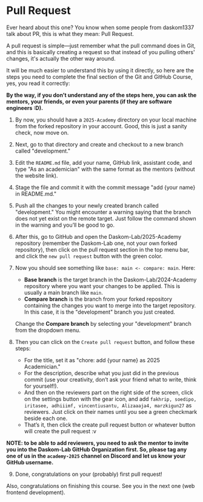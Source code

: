 # Pull Request

Ever heard about this one? You know when some people from daskom1337 talk about PR, this is what they mean: Pull Request.

A pull request is simple—just remember what the pull command does in Git, and this is basically creating a request so that instead of you pulling others' changes, it's actually the other way around.

It will be much easier to understand this by using it directly, so here are the steps you need to complete the final section of the Git and GitHub Course, yes, you read it correctly:

**By the way, if you don’t understand any of the steps here, you can ask the mentors, your friends, or even your parents (if they are software engineers :D).**

1. By now, you should have a `2025-Academy` directory on your local machine from the forked repository in your account. Good, this is just a sanity check, now move on.

2. Next, go to that directory and create and checkout to a new branch called "development."

3. Edit the `README.md` file, add your name, GitHub link, assistant code, and type "As an academician" with the same format as the mentors (without the website link).

4. Stage the file and commit it with the commit message "add {your name} in README.md."

5. Push all the changes to your newly created branch called "development." You might encounter a warning saying that the branch does not yet exist on the remote target. Just follow the command shown in the warning and you’ll be good to go.

6. After this, go to GitHub and open the Daskom-Lab/2025-Academy repository (remember the Daskom-Lab one, not your own forked repository), then click on the pull request section in the top menu bar, and click the `new pull request` button with the green color.

7. Now you should see something like `base: main <- compare: main`. Here:
   - **Base branch** is the target branch in the Daskom-Lab/2024-Academy repository where you want your changes to be applied. This is usually a main branch like `main`.
   - **Compare branch** is the branch from your forked repository containing the changes you want to merge into the target repository. In this case, it is the "development" branch you just created.

   Change the **Compare branch** by selecting your "development" branch from the dropdown menu.

8. Then you can click on the `Create pull request` button, and follow these steps:
    - For the title, set it as "chore: add {your name} as 2025 Academician."
    - For the description, describe what you just did in the previous commit (use your creativity, don’t ask your friend what to write, think for yourself!).
    - And then on the reviewers part on the right side of the screen, click on the settings button with the gear icon, and add `fakhrip, soedipo, iritasee, adhiiimf, vincentiusantu, Alizaaaja4, marzkigun27` as reviewers. Just click on their names until you see a green checkmark beside each one.
    - That’s it, then click the create pull request button or whatever button will create the pull request :v

**NOTE: to be able to add reviewers, you need to ask the mentor to invite you into the Daskom-Lab GitHub Organization first. So, please tag any one of us in the `academy-2025` channel on Discord and let us know your GitHub username.**

9. Done, congratulations on your (probably) first pull request!

Also, congratulations on finishing this course. See you in the next one (web frontend development).
